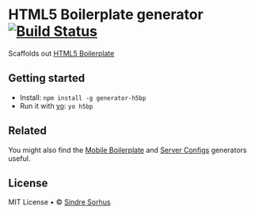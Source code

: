 # HTML5 Boilerplate generator [![Build Status](https://secure.travis-ci.org/ianreah/generator-h5bp.png?branch=master)](http://travis-ci.org/ianreah/generator-h5bp)

Scaffolds out [HTML5 Boilerplate](http://html5boilerplate.com)


## Getting started

- Install: `npm install -g generator-h5bp`
- Run it with [yo](https://github.com/yeoman/yo): `yo h5bp`


## Related

You might also find the [Mobile Boilerplate](https://github.com/h5bp/generator-mobile-boilerplate) and [Server Configs](https://github.com/h5bp/generator-server-configs) generators useful.


## License

MIT License • © [Sindre Sorhus](http://sindresorhus.com)
